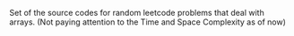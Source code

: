 Set of the source codes for random leetcode problems that deal with arrays. (Not paying attention to the Time and Space Complexity as of now)
